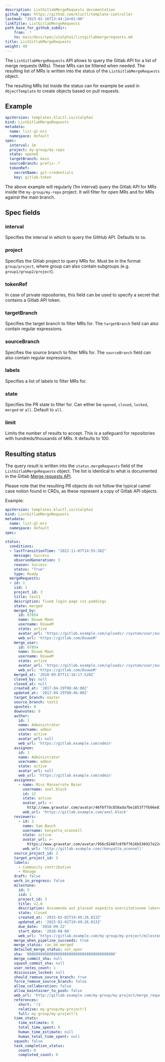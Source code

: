 ```yaml
---
description: ListGitlabMergeRequests documentation
github_repo: https://github.com/kluctl/template-controller
lastmod: "2023-01-16T13:44:24+01:00"
linkTitle: ListGitlabMergeRequests
path_base_for_github_subdir:
    from: .*
    to: main/docs/spec/v1alpha1/listgitlabmergerequests.md
title: ListGitlabMergeRequests
weight: 40
---
```


<!-- WARNING WARNING WARNING -->
<!-- DO NOT EDIT THIS FILE, IT IS AUTO SYNCED FROM github.com/kluctl/template-controller -->
<!-- WARNING WARNING WARNING -->




The `ListGitlabMergeRequests` API allows to query the Gitlab API for a list of merge requests (MRs). These MRs
can be filtered when needed. The resulting list of MRs is written into the status of the
`ListGitlabMergeRequests` object.

The resulting MRs list inside the status can for example be used in `ObjectTemplate` to create objects based on
pull requests.

## Example

```yaml
apiVersion: templates.kluctl.io/v1alpha1
kind: ListGitlabMergeRequests
metadata:
  name: list-gl-mrs
  namespace: default
spec:
  interval: 1m
  project: my-group/my-repo
  state: opened
  targetBranch: main
  sourceBranch: prefix-.*
  tokenRef:
    secretName: git-credentials
    key: gitlab-token
```

The above example will regularly (1m interval) query the Gitlab API for MRs inside the `my-group/my-repo`
project. It will filter for open MRs and for MRs against the main branch.

## Spec fields

### interval

Specifies the interval in which to query the GitHub API. Defaults to `5m`.

### project

Specifies the Gitlab project to query MRs for. Must be in the format `group/project`, where group can also contain
subgroups (e.g. `group1/group2/project`).

### tokenRef

In case of private repositories, this field can be used to specify a secret that contains a Gitlab API token.

### targetBranch

Specifies the target branch to filter MRs for. The `targetBranch` field can also contain regular expressions.

### sourceBranch

Specifies the source branch to filter MRs for. The `sourceBranch` field can also contain regular expressions.

### labels

Specifies a list of labels to filter MRs for.

### state

Specifies the PR state to filter for. Can either be `opened`, `closed`, `locked`, `merged` or `all`. Default to `all`.

### limit

Limits the number of results to accept. This is a safeguard for repositories with hundreds/thousands of MRs. It defaults
to 100.

## Resulting status

The query result is written into the `status.mergeRequests` field of the `ListGitlabMergeRequests` object. The list is
identical to what is documented in the Gitlab [Merge requests API](https://docs.gitlab.com/ee/api/merge_requests.html).

Please note that the resulting PR objects do not follow the typical camel case notion found in CRDs, as these represent
a copy of Gitlab API objects.

Example:

```yaml
apiVersion: templates.kluctl.io/v1alpha1
kind: ListGitlabMergeRequests
metadata:
  name: list-gl-mrs
  namespace: default
spec:
  ...
status:
  conditions:
  - lastTransitionTime: "2022-11-07T14:55:36Z"
    message: Success
    observedGeneration: 3
    reason: Success
    status: "True"
    type: Ready
  mergeRequests:
  - id: 1
    iid: 1
    project_id: 3
    title: test1
    description: fixed login page css paddings
    state: merged
    merged_by:
      id: 87854
      name: Douwe Maan
      username: DouweM
      state: active
      avatar_url: 'https://gitlab.example.com/uploads/-/system/user/avatar/87854/avatar.png'
      web_url: 'https://gitlab.com/DouweM'
    merge_user:
      id: 87854
      name: Douwe Maan
      username: DouweM
      state: active
      avatar_url: 'https://gitlab.example.com/uploads/-/system/user/avatar/87854/avatar.png'
      web_url: 'https://gitlab.com/DouweM'
    merged_at: '2018-09-07T11:16:17.520Z'
    closed_by: null
    closed_at: null
    created_at: '2017-04-29T08:46:00Z'
    updated_at: '2017-04-29T08:46:00Z'
    target_branch: master
    source_branch: test1
    upvotes: 0
    downvotes: 0
    author:
      id: 1
      name: Administrator
      username: admin
      state: active
      avatar_url: null
      web_url: 'https://gitlab.example.com/admin'
    assignee:
      id: 1
      name: Administrator
      username: admin
      state: active
      avatar_url: null
      web_url: 'https://gitlab.example.com/admin'
    assignees:
      - name: Miss Monserrate Beier
        username: axel.block
        id: 12
        state: active
        avatar_url: >-
          http://www.gravatar.com/avatar/46f6f7dc858ada7be1853f7fb96e81da?s=80&d=identicon
        web_url: 'https://gitlab.example.com/axel.block'
    reviewers:
      - id: 2
        name: Sam Bauch
        username: kenyatta_oconnell
        state: active
        avatar_url: >-
          https://www.gravatar.com/avatar/956c92487c6f6f7616b536927e22c9a0?s=80&d=identicon
        web_url: 'http://gitlab.example.com//kenyatta_oconnell'
    source_project_id: 2
    target_project_id: 3
    labels:
      - Community contribution
      - Manage
    draft: false
    work_in_progress: false
    milestone:
      id: 5
      iid: 1
      project_id: 3
      title: v2.0
      description: Assumenda aut placeat expedita exercitationem labore sunt enim earum.
      state: closed
      created_at: '2015-02-02T19:49:26.013Z'
      updated_at: '2015-02-02T19:49:26.013Z'
      due_date: '2018-09-22'
      start_date: '2018-08-08'
      web_url: 'https://gitlab.example.com/my-group/my-project/milestones/1'
    merge_when_pipeline_succeeds: true
    merge_status: can_be_merged
    detailed_merge_status: not_open
    sha: '8888888888888888888888888888888888888888'
    merge_commit_sha: null
    squash_commit_sha: null
    user_notes_count: 1
    discussion_locked: null
    should_remove_source_branch: true
    force_remove_source_branch: false
    allow_collaboration: false
    allow_maintainer_to_push: false
    web_url: 'http://gitlab.example.com/my-group/my-project/merge_requests/1'
    references:
      short: '!1'
      relative: my-group/my-project!1
      full: my-group/my-project!1
    time_stats:
      time_estimate: 0
      total_time_spent: 0
      human_time_estimate: null
      human_total_time_spent: null
    squash: false
    task_completion_status:
      count: 0
      completed_count: 0
```